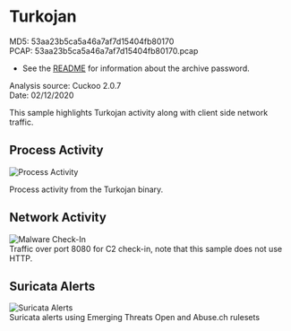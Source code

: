 # Turkojan

MD5: 53aa23b5ca5a46a7af7d15404fb80170  
PCAP: 53aa23b5ca5a46a7af7d15404fb80170.pcap  

* See the [README](https://github.com/jstrosch/malware-samples) for information about the archive password.  

Analysis source: Cuckoo 2.0.7  
Date: 02/12/2020  

This sample highlights Turkojan activity along with client side network traffic. 

## Process Activity

![Process Activity](https://user-images.githubusercontent.com/1920756/74487535-557b9200-4e85-11ea-8a18-d785b83b6608.png)

Process activity from the Turkojan binary.

## Network Activity

![Malware Check-In](https://user-images.githubusercontent.com/1920756/74487549-5b717300-4e85-11ea-966e-a6d631d91653.png)  
Traffic over port 8080 for C2 check-in, note that this sample does not use HTTP.

## Suricata Alerts

![Suricata Alerts](https://user-images.githubusercontent.com/1920756/74487573-6a582580-4e85-11ea-8d51-271e3961d15d.png)  
Suricata alerts using Emerging Threats Open and Abuse.ch rulesets